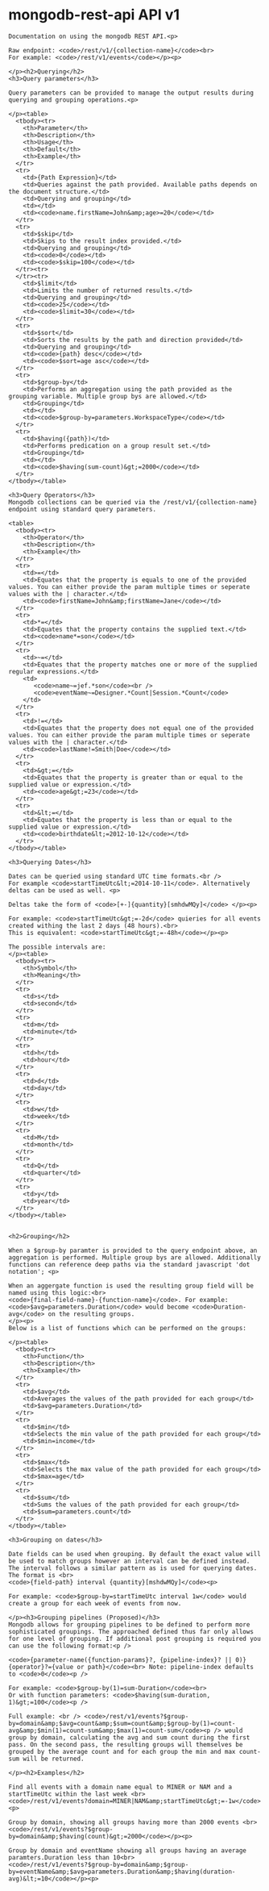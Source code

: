 <div class="container">
    <h1>mongodb-rest-api API v1</h1>

    Documentation on using the mongodb REST API.<p>

    Raw endpoint: <code>/rest/v1/{collection-name}</code><br>
    For example: <code>/rest/v1/events</code></p><p>

    </p><h2>Querying</h2>
    <h3>Query parameters</h3>

    Query parameters can be provided to manage the output results during querying and grouping operations.<p>

    </p><table>
      <tbody><tr>
        <th>Parameter</th>
        <th>Description</th>
        <th>Usage</th>
        <th>Default</th>
        <th>Example</th>
      </tr>
      <tr>
        <td>{Path Expression}</td>
        <td>Queries against the path provided. Available paths depends on the document structure.</td>
        <td>Querying and grouping</td>
        <td></td>
        <td><code>name.firstName=John&amp;age>=20</code></td>
      </tr>
      <tr>
        <td>$skip</td>
        <td>Skips to the result index provided.</td>
        <td>Querying and grouping</td>
        <td><code>0</code></td>
        <td><code>$skip=100</code></td>
      </tr><tr>
      </tr><tr>
        <td>$limit</td>
        <td>Limits the number of returned results.</td>
        <td>Querying and grouping</td>
        <td><code>25</code></td>
        <td><code>$limit=30</code></td>
      </tr>
      <tr>
        <td>$sort</td>
        <td>Sorts the results by the path and direction provided</td>
        <td>Querying and grouping</td>
        <td><code>{path} desc</code></td>
        <td><code>$sort=age asc</code></td>
      </tr>
      <tr>
        <td>$group-by</td>
        <td>Performs an aggregation using the path provided as the grouping variable. Multiple group bys are allowed.</td>
        <td>Grouping</td>
        <td></td>
        <td><code>$group-by=parameters.WorkspaceType</code></td>
      </tr>
      <tr>
        <td>$having({path})</td>
        <td>Performs predication on a group result set.</td>
        <td>Grouping</td>
        <td></td>
        <td><code>$having(sum-count)&gt;=2000</code></td>
      </tr>
    </tbody></table>

    <h3>Query Operators</h3>
    Mongodb collections can be queried via the /rest/v1/{collection-name} endpoint using standard query parameters.

    <table>
      <tbody><tr>
        <th>Operator</th>
        <th>Description</th>
        <th>Example</th>
      </tr>
      <tr>
        <td>=</td>
        <td>Equates that the property is equals to one of the provided values. You can either provide the param multiple times or seperate values with the | character.</td>
        <td><code>firstName=John&amp;firstName=Jane</code></td>
      </tr>
      <tr>
        <td>*=</td>
        <td>Equates that the property contains the supplied text.</td>
        <td><code>name*=son</code></td>
      </tr>
      <tr>
        <td>~=</td>
        <td>Equates that the property matches one or more of the supplied regular expressions.</td>
        <td>
           <code>name~=jef.*son</code><br />
           <code>eventName~=Designer.*Count|Session.*Count</code>
        </td>
      </tr>
      <tr>
        <td>!=</td>
        <td>Equates that the property does not equal one of the provided values. You can either provide the param multiple times or seperate values with the | character.</td>
        <td><code>lastName!=Smith|Doe</code></td>
      </tr>
      <tr>
        <td>&gt;=</td>
        <td>Equates that the property is greater than or equal to the supplied value or expression.</td>
        <td><code>age&gt;=23</code></td>
      </tr>
      <tr>
        <td>&lt;=</td>
        <td>Equates that the property is less than or equal to the supplied value or expression.</td>
        <td><code>birthdate&lt;=2012-10-12</code></td>
      </tr>
    </tbody></table>

    <h3>Querying Dates</h3>

    Dates can be queried using standard UTC time formats.<br />
    For example <code>startTimeUtc&lt;=2014-10-11</code>. Alternatively deltas can be used as well. <p>

    Deltas take the form of <code>[+-]{quantity}[smhdwMQy]</code> </p><p>

    For example: <code>startTimeUtc&gt;=-2d</code> quieries for all events created withing the last 2 days (48 hours).<br>
    This is equivalent: <code>startTimeUtc&gt;=-48h</code></p><p>

    The possible intervals are:
    </p><table>
      <tbody><tr>
        <th>Symbol</th>
        <th>Meaning</th>
      </tr>
      <tr>
        <td>s</td>
        <td>second</td>
      </tr>
      <tr>
        <td>m</td>
        <td>minute</td>
      </tr>
      <tr>
        <td>h</td>
        <td>hour</td>
      </tr>
      <tr>
        <td>d</td>
        <td>day</td>
      </tr>
      <tr>
        <td>w</td>
        <td>week</td>
      </tr>
      <tr>
        <td>M</td>
        <td>month</td>
      </tr>
      <tr>
        <td>Q</td>
        <td>quarter</td>
      </tr>
      <tr>
        <td>y</td>
        <td>year</td>
      </tr>
    </tbody></table>


    <h2>Grouping</h2>

    When a $group-by paramter is provided to the query endpoint above, an aggregation is performed. Multiple group bys are allowed. Additionally functions can reference deep paths via the standard javascript 'dot notation'; <p>

    When an aggergate function is used the resulting group field will be named using this logic:<br>
    <code>{final-field-name}-{function-name}</code>. For example: <code>$avg=parameters.Duration</code> would become <code>Duration-avg</code> on the resulting groups.
    </p><p>
    Below is a list of functions which can be performed on the groups:

    </p><table>
      <tbody><tr>
        <th>Function</th>
        <th>Description</th>
        <th>Example</th>
      </tr>
      <tr>
        <td>$avg</td>
        <td>Averages the values of the path provided for each group</td>
        <td>$avg=parameters.Duration</td>
      </tr>
      <tr>
        <td>$min</td>
        <td>Selects the min value of the path provided for each group</td>
        <td>$min=income</td>
      </tr>
      <tr>
        <td>$max</td>
        <td>Selects the max value of the path provided for each group</td>
        <td>$max=age</td>
      </tr>
      <tr>
        <td>$sum</td>
        <td>Sums the values of the path provided for each group</td>
        <td>$sum=parameters.count</td>
      </tr>
    </tbody></table>
    
    <h3>Grouping on dates</h3>
    
    Date fields can be used when grouping. By default the exact value will be used to match groups however an interval can be defined instead. The interval follows a similar pattern as is used for querying dates. The format is <br>
    <code>{field-path} interval {quantity}[mshdwMQy]</code><p>
    
    For example: <code>$group-by=startTimeUtc interval 1w</code> would create a group for each week of events from now.

    </p><h3>Grouping pipelines (Proposed)</h3>
    Mongodb allows for grouping pipelines to be defined to perform more sophisticated groupings. The approached defined thus far only allows for one level of grouping. If additional post grouping is required you can use the following format:<p />
    
    <code>{parameter-name({function-params}?, {pipeline-index}? || 0)}{operator}?={value or path}</code><br> Note: pipeline-index defaults to <code>0</code><p />
    
    For example: <code>$group-by(1)=sum-Duration</code><br>
    Or with function parameters: <code>$having(sum-duration, 1)&gt;=100</code><p />
    
    Full example: <br /> <code>/rest/v1/events?$group-by=domain&amp;$avg=count&amp;$sum=count&amp;$group-by(1)=count-avg&amp;$min(1)=count-sum&amp;$max(1)=count-sum</code><p /> would group by domain, calculating the avg and sum count during the first pass. On the second pass, the resulting groups will themselves be grouped by the average count and for each group the min and max count-sum will be returned. 
        
    </p><h2>Examples</h2>

    Find all events with a domain name equal to MINER or NAM and a startTimeUtc within the last week <br>
    <code>/rest/v1/events?domain=MINER|NAM&amp;startTimeUtc&gt;=-1w</code><p>

    Group by domain, showing all groups having more than 2000 events <br>
    <code>/rest/v1/events?$group-by=domain&amp;$having(count)&gt;=2000</code></p><p>

    Group by domain and eventName showing all groups having an average paramters.Duration less than 10<br>
    <code>/rest/v1/events?$group-by=domain&amp;$group-by=eventName&amp;$avg=parameters.Duration&amp;$having(duration-avg)&lt;=10</code></p><p>
  </p>
</div>
